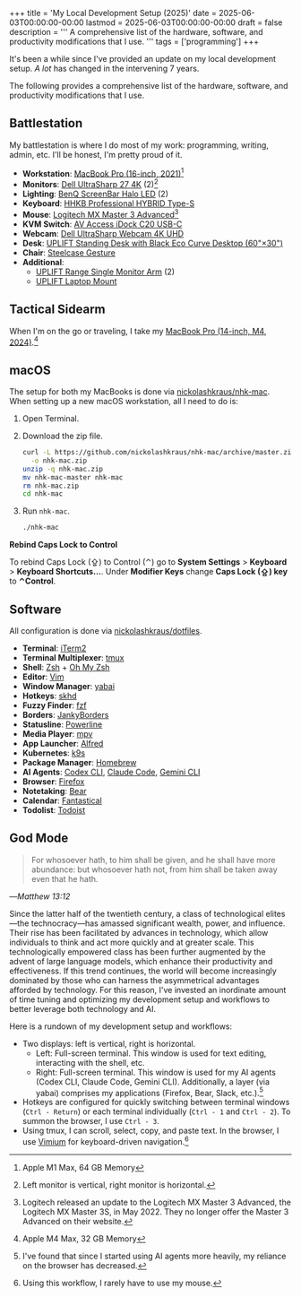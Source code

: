 +++
title = 'My Local Development Setup (2025)'
date = 2025-06-03T00:00:00-00:00
lastmod = 2025-06-03T00:00:00-00:00
draft = false
description = '''
A comprehensive list of the hardware, software, and productivity modifications
that I use.
'''
tags = ['programming']
+++

It's been a while since I've provided an update on my local development setup.
*A lot* has changed in the intervening 7 years.

The following provides a comprehensive list of the hardware, software, and
productivity modifications that I use.

## Battlestation

My battlestation is where I do most of my work: programming, writing, admin,
etc. I'll be honest, I'm pretty proud of it.

- **Workstation**: [MacBook Pro (16-inch, 2021)][MacBook Pro (16-inch, 2021)][^1]
- **Monitors**: [Dell UltraSharp 27 4K][Dell UltraSharp 27 4K] (2)[^2]
- **Lighting**: [BenQ ScreenBar Halo LED][BenQ ScreenBar Halo LED] (2)
- **Keyboard**: [HHKB Professional HYBRID Type-S][HHKB Professional HYBRID Type-S]
- **Mouse**: [Logitech MX Master 3 Advanced][Logitech MX Master 3 Advanced][^3]
- **KVM Switch**: [AV Access iDock C20 USB-C][AV Access iDock C20 USB-C]
- **Webcam**: [Dell UltraSharp Webcam 4K UHD][Dell UltraSharp Webcam 4K UHD]
- **Desk**: [UPLIFT Standing Desk with Black Eco Curve Desktop (60"×30")][UPLIFT Standing Desk]
- **Chair**: [Steelcase Gesture][Steelcase Gesture]
- **Additional**:
  - [UPLIFT Range Single Monitor Arm][UPLIFT Range Single Monitor Arm] (2)
  - [UPLIFT Laptop Mount][UPLIFT Laptop Mount]

## Tactical Sidearm

When I'm on the go or traveling, I take my [MacBook Pro (14-inch, M4,
2024)][MacBook Pro (14-inch, M4, 2024)].[^4]

## macOS

The setup for both my MacBooks is done via
[nickolashkraus/nhk-mac][nickolashkraus/nhk-mac]. When setting up a new macOS
workstation, all I need to do is:

1. Open Terminal.
2. Download the zip file.

    ```bash
    curl -L https://github.com/nickolashkraus/nhk-mac/archive/master.zip \
      -o nhk-mac.zip
    unzip -q nhk-mac.zip
    mv nhk-mac-master nhk-mac
    rm nhk-mac.zip
    cd nhk-mac
    ```

3. Run `nhk-mac`.

    ```bash
    ./nhk-mac
    ```

**Rebind Caps Lock to Control**

To rebind Caps Lock (⇪) to Control (⌃) go to
**System Settings** > **Keyboard** > **Keyboard Shortcuts…**.
Under **Modifier Keys** change **Caps Lock (⇪) key** to **⌃Control**.

## Software

All configuration is done via
[nickolashkraus/dotfiles][nickolashkraus/dotfiles].

- **Terminal**: [iTerm2][iTerm2]
- **Terminal Multiplexer**: [tmux][tmux]
- **Shell**: [Zsh][Zsh] + [Oh My Zsh][Oh My Zsh]
- **Editor**: [Vim][Vim]
- **Window Manager**: [yabai][yabai]
- **Hotkeys**: [skhd][skhd]
- **Fuzzy Finder**: [fzf][fzf]
- **Borders**: [JankyBorders][JankyBorders]
- **Statusline**: [Powerline][Powerline]
- **Media Player**: [mpv][mpv]
- **App Launcher**: [Alfred][Alfred]
- **Kubernetes**: [k9s][k9s]
- **Package Manager**: [Homebrew][Homebrew]
- **AI Agents**: [Codex CLI][Codex CLI], [Claude Code][Claude Code], [Gemini CLI][Gemini CLI]
- **Browser**: [Firefox][Firefox]
- **Notetaking**: [Bear][Bear]
- **Calendar**: [Fantastical][Fantastical]
- **Todolist**: [Todoist][Todoist]

## God Mode

>For whosoever hath, to him shall be given, and he shall have more abundance:
>but whosoever hath not, from him shall be taken away even that he hath.

—*Matthew 13:12*

Since the latter half of the twentieth century, a class of technological
elites—the technocracy—has amassed significant wealth, power, and influence.
Their rise has been facilitated by advances in technology, which allow
individuals to think and act more quickly and at greater scale. This
technologically empowered class has been further augmented by the advent of
large language models, which enhance their productivity and effectiveness. If
this trend continues, the world will become increasingly dominated by those who
can harness the asymmetrical advantages afforded by technology. For this
reason, I've invested an inordinate amount of time tuning and optimizing my
development setup and workflows to better leverage both technology and AI.

Here is a rundown of my development setup and workflows:
- Two displays: left is vertical, right is horizontal.
  - Left: Full-screen terminal. This window is used for text editing,
    interacting with the shell, etc.
  - Right: Full-screen terminal. This window is used for my AI agents
    (Codex CLI, Claude Code, Gemini CLI). Additionally, a layer (via yabai)
    comprises my applications (Firefox, Bear, Slack, etc.).[^5]
- Hotkeys are configured for quickly switching between terminal windows
  (`Ctrl - Return`) or each terminal individually (`Ctrl - 1` and `Ctrl - 2`).
  To summon the browser, I use `Ctrl - 3`.
- Using tmux, I can scroll, select, copy, and paste text. In the browser, I use
  [Vimium][Vimium] for keyboard-driven navigation.[^6]

[^1]: Apple M1 Max, 64 GB Memory
[^2]: Left monitor is vertical, right monitor is horizontal.
[^3]: Logitech released an update to the Logitech MX Master 3 Advanced, the
Logitech MX Master 3S, in May 2022. They no longer offer the Master 3 Advanced
on their website.
[^4]: Apple M4 Max, 32 GB Memory
[^5]: I've found that since I started using AI agents more heavily, my reliance
on the browser has decreased.
[^6]: Using this workflow, I rarely have to use my mouse.

[MacBook Pro (16-inch, 2021)]: https://support.apple.com/en-us/111901
[Dell UltraSharp 27 4K]: https://www.dell.com/en-us/shop/dell-ultrasharp-27-4k-usb-c-hub-monitor-u2723qe/apd/210-bdpf/computer-monitors
[BenQ ScreenBar Halo LED]: https://www.benq.com/en-us/lighting/monitor-light/screenbar-halo.html
[HHKB Professional HYBRID Type-S]: https://hhkeyboard.us/hhkb/pro-hybrid-type-s
[AV Access iDock C20 USB-C]: https://www.avaccess.com/products/idock-c20-kvm-switch-docking-station
[Logitech MX Master 3 Advanced]: https://www.logitech.com/en-us/shop/p/mx-master-3s
[Dell UltraSharp Webcam 4K UHD]: https://www.dell.com/en-us/shop/dell-ultrasharp-webcam-wb7022-4k-uhd/apd/319-bbhp/pc-accessories
[UPLIFT Standing Desk]: https://www.upliftdesk.com/uplift-v2-standing-desk-v2-or-v2-commercial
[Steelcase Gesture]: https://www.steelcase.com/products/office-chairs/gesture
[UPLIFT Range Single Monitor Arm]: https://www.upliftdesk.com/range-single-monitor-arm
[UPLIFT Laptop Mount]: https://www.upliftdesk.com/laptop-mount-by-uplift-desk
[MacBook Pro (14-inch, M4, 2024)]: https://support.apple.com/en-us/121552
[nickolashkraus/nhk-mac]: https://github.com/nickolashkraus/nhk-mac
[nickolashkraus/dotfiles]: https://github.com/nickolashkraus/dotfiles
[iTerm2]: https://iterm2.com
[tmux]: https://github.com/tmux/tmux
[Zsh]: https://www.zsh.org
[Oh My Zsh]: https://ohmyz.sh
[Vim]: https://www.vim.org
[yabai]: https://github.com/koekeishiya/yabai
[skhd]: https://github.com/koekeishiya/skhd
[fzf]: https://junegunn.github.io/fzf
[JankyBorders]: https://github.com/FelixKratz/JankyBorders
[Powerline]: https://powerline.readthedocs.io/en/master/index.html
[mpv]: https://mpv.io
[Alfred]: https://www.alfredapp.com
[k9s]: https://k9scli.io
[Homebrew]: https://brew.sh
[Codex CLI]: https://github.com/openai/codex
[Claude Code]: https://github.com/anthropics/claude-code
[Gemini CLI]: https://github.com/google-gemini/gemini-cli
[Firefox]: https://www.mozilla.org/en-US/firefox/new/
[Bear]: https://bear.app
[Fantastical]: https://flexibits.com/fantastical
[Todoist]: https://www.todoist.com
[Vimium]: https://vimium.github.io
